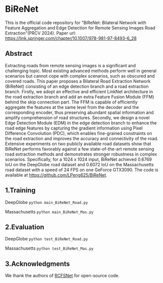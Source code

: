 # BiReNet
This is the official code repository for "BiReNet: Bilateral Network with Feature Aggregation and Edge Detection for Remote Sensing Images Road Extraction"(PRCV 2024). Paper url: https://link.springer.com/chapter/10.1007/978-981-97-8493-6_28

## Abstract
Extracting roads from remote sensing images is a significant and challenging topic. Most existing advanced methods perform well in general scenarios but cannot cope with complex scenarios, such as obscured and covered roads. This paper proposes a Bilateral Road Extraction Network (BiReNet) consisting of an edge detection branch and a road extraction branch. Firstly, we adopt an effective and efficient LinkNet architecture in the road extraction branch and add an extra Feature Fusion Module (FFM) behind the skip connection part. The FFM is capable of efficiently aggregate the features at the same level from the decoder and the corresponding encoder, thus preserving abundant spatial information and amplify comprehension of road structures. Secondly, we design a novel Edge Detection Module (EDM) in the edge detection branch to enhance the road edge features by capturing the gradient information using Pixel Difference Convolution (PDC), which enables fine-grained constraints on the road extraction and improves the accuracy and connectivity of the road. Extensive experiments on two publicly available road datasets show that BiReNet performs favorably against a few state-of-the-art remote sensing road extraction methods and demonstrates stronger robustness in complex scenarios. Specifically, for a 1024 x 1024 input, BiReNet achieved 0.6769 IoU on the DeepGlobe road dataset and 0.6072 IoU on the Massachusetts road dataset with a speed of 24 FPS on one GeForce GTX3090. The code is available at https://github.com/LPeng625/BiReNet.


## 1.Training
DeepGlobe
`python main_BiReNet_Road.py`

Massachusetts
`python main_BiReNet_Mas.py`

## 2.Evaluation
DeepGlobe
`python test_BiReNet_Road.py`

Massachusetts
`python test_BiReNet_Mas.py`

## 3.Acknowledgments
We thank the authors of [RCFSNet](https://github.com/CVer-Yang/RCFSNet) for open-source code.

